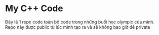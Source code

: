 # My C++ Code

Đây là 1 repo code toàn bộ code trong những buổi học olympic của mình.  
Repo này được public từ lúc mình tạo ra và sẽ không bao giờ để private  
